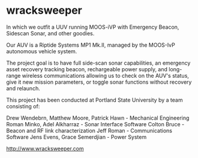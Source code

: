 # wracksweeper
In which we outfit a  UUV running MOOS-iVP with Emergency Beacon, Sidescan Sonar, and other goodies.

Our AUV is a Riptide Systems MP1 Mk.II, managed by the MOOS-IvP autonomous vehicle system.

The project goal is to have full side-scan sonar capabilities, an emergency asset recovery tracking beacon, 
rechargeable power supply, and long-range wireless communications allowing us to check on the AUV's status,
give it new mission parameters, or toggle sonar functions without recovery and relaunch.

This project has been conducted at Portland State University by a team consisting of:

Drew Wendebrn, Matthew Moore, Patrick Hawn - Mechanical Engineering
Roman Minko, Adel Alkharraz - Sonar Interface Software
Colton Bruce - Beacon and RF link characterization
Jeff Roman - Communications Software
Jens Evens, Grace Semerdjian - Power System

http://www.wracksweeper.com
